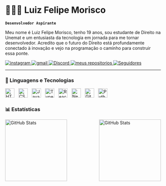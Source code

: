 # 👨🏻‍💻 Luiz Felipe Morisco

**`Desenvolvedor Aspirante`**

Meu nome é Luiz Felipe Morisco, tenho 19 anos, sou estudante de Direito na Unemat e um entusiasta da tecnologia em jornada para me tornar desenvolvedor. Acredito que o futuro do Direito está profundamente conectado à inovação e vejo na programação o caminho para construir essa ponte.
<p align="left">
    <a href="https://www.instagram.com/luizmorisco/?next=%2F">
        <img 
            alt="instagram" 
            title="Instagram" 
            src="https://img.shields.io/badge/Instagram-%23E4405F?style=for-the-badge&logo=instagram&logoColor=white"
        />
    </a>
    <a href="mailto:luizfelipemorisco@gmail.com">
        <img 
            alt="gmail" 
            title="Meu Gmail" 
            src="https://img.shields.io/badge/Gmail-%23D14836?style=for-the-badge&logo=gmail&logoColor=white"
        />
    <a href="https://discord.com/users/luizmorisco" target="_blank">
    <img src="https://img.shields.io/badge/Discord-%237289DA?style=for-the-badge&logo=discord&logoColor=white" alt="Discord">
    </a>
    </a> 
    <a href="https://github.com/luizvortex?tab=repositories">
        <img
            alt="meus repositorios"
            tittle="Meus Repositórios"
            src="https://custom-icon-badges.demolab.com/badge/-My%20Repos-blue?style=for-the-badge&logoColor=white&logo=repo"
        />
    </a>
    <a href="https://github.com/luizvortex?tab=followers">
        <img 
            alt="Seguidores" 
            title="Me siga no GitHub" 
            src="https://custom-icon-badges.demolab.com/github/followers/luizvortex?color=236ad3&labelColor=1155ba&style=for-the-badge&logo=github&label=Seguidores&logoColor=white"
        />
    </a>
</p>

---

### 🤖 Linguagens e Tecnologias

<img 
    align="left" 
    alt="HTML"
    title="HTML" 
    width="30px" 
    style="padding-right: 10px;" 
    src="https://cdn.jsdelivr.net/gh/devicons/devicon@latest/icons/html5/html5-original.svg" 
/>
<img 
    align="left" 
    alt="CSS" 
    title="CSS"
    width="30px" 
    style="padding-right: 10px;" 
    src="https://cdn.jsdelivr.net/gh/devicons/devicon@latest/icons/css3/css3-original.svg" 
/>
<img 
    align="left" 
    alt="JavaScript" 
    title="JavaScript"
    width="30px" 
    style="padding-right: 10px;" 
    src="https://cdn.jsdelivr.net/gh/devicons/devicon@latest/icons/javascript/javascript-original.svg" 
/>
<img 
    align="left" 
    alt="TypeScript"
    title="TypeScript" 
    width="30px" 
    style="padding-right: 10px;" 
    src="https://cdn.jsdelivr.net/gh/devicons/devicon@latest/icons/typescript/typescript-original.svg" 
/>
<img 
    align="left" 
    alt="React"
    title="React" 
    width="30px" 
    style="padding-right: 10px;" 
    src="https://cdn.jsdelivr.net/gh/devicons/devicon@latest/icons/react/react-original.svg" 
/>
<img 
    align="left" 
    alt="Next.js" 
    title="Next.js"
    width="30px" 
    style="padding-right: 10px;" 
    src="https://cdn.jsdelivr.net/gh/devicons/devicon@latest/icons/nextjs/nextjs-original.svg" 
/>


<img 
    align="left" 
    alt="Git" 
    title="Git"
    width="30px" 
    style="padding-right: 10px;" 
    src="https://cdn.jsdelivr.net/gh/devicons/devicon@latest/icons/git/git-original.svg" 
/>
<img 
    align="left" 
    alt="Python" 
    title="Python"
    width="30px" 
    style="padding-right: 10px;" 
    src="https://cdn.jsdelivr.net/gh/devicons/devicon@latest/icons/python/python-original.svg" 
/>

<br/>
<br/>

### 📊 Estatísticas

<p>
  <img 
    align="left" 
    alt="GitHub Stats" 
    height="200" 
    style="padding-right: 10px;" 
    src="https://github-readme-stats.vercel.app/api?username=luizvortex&show_icons=true&theme=dark&include_all_commits=true&locale=pt-br" 
  />

<img 
      align="right" 
      alt="GitHub Stats" 
      height="200" 
      src="https://github-readme-stats.vercel.app/api/top-langs/?username=luizvortex&theme=dark&layout=compact&custom_title=Tecnologias&langs_count=9" 
  />

</p>

